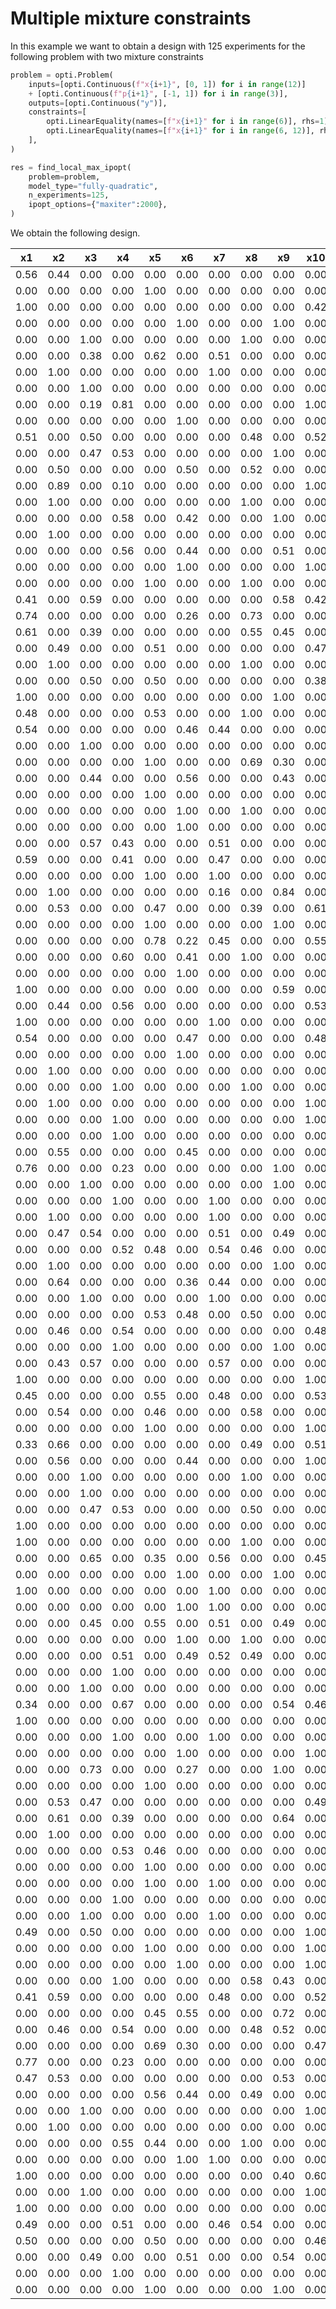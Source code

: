# Multiple mixture constraints

In this example we want to obtain a design with 125 experiments for the following problem with two mixture constraints

```python
problem = opti.Problem(
    inputs=[opti.Continuous(f"x{i+1}", [0, 1]) for i in range(12)]
    + [opti.Continuous(f"p{i+1}", [-1, 1]) for i in range(3)],
    outputs=[opti.Continuous("y")],
    constraints=[
        opti.LinearEquality(names=[f"x{i+1}" for i in range(6)], rhs=1),
        opti.LinearEquality(names=[f"x{i+1}" for i in range(6, 12)], rhs=1),
    ],
)

res = find_local_max_ipopt(
    problem=problem,
    model_type="fully-quadratic",
    n_experiments=125,
    ipopt_options={"maxiter":2000},
)
```

We obtain the following design.

|x1  |x2  |x3  |x4  |x5  |x6  |x7  |x8  |x9  |x10 |x11 |x12 |p1   |p2   |p3   |
|----|----|----|----|----|----|----|----|----|----|----|----|-----|-----|-----|
|0.56|0.44|0.00|0.00|0.00|0.00|0.00|0.00|0.00|0.00|1.00|0.00| 0.29|-1.00|-1.00|
|0.00|0.00|0.00|0.00|1.00|0.00|0.00|0.00|0.00|0.00|0.00|1.00|-0.47|-1.00|-1.00|
|1.00|0.00|0.00|0.00|0.00|0.00|0.00|0.00|0.00|0.42|0.59|0.00|-1.00|-1.00|-1.00|
|0.00|0.00|0.00|0.00|0.00|1.00|0.00|0.00|1.00|0.00|0.00|0.00|-1.00| 1.00|-1.00|
|0.00|0.00|1.00|0.00|0.00|0.00|0.00|1.00|0.00|0.00|0.00|0.00|-1.00| 1.00|-1.00|
|0.00|0.00|0.38|0.00|0.62|0.00|0.51|0.00|0.00|0.00|0.50|0.00|-1.00| 0.12| 0.23|
|0.00|1.00|0.00|0.00|0.00|0.00|1.00|0.00|0.00|0.00|0.00|0.00|-1.00| 1.00|-1.00|
|0.00|0.00|1.00|0.00|0.00|0.00|0.00|0.00|0.00|0.00|0.00|1.00| 0.09|-1.00|-1.00|
|0.00|0.00|0.19|0.81|0.00|0.00|0.00|0.00|0.00|1.00|0.00|0.00|-1.00|-1.00|-1.00|
|0.00|0.00|0.00|0.00|0.00|1.00|0.00|0.00|0.00|0.00|1.00|0.00|-1.00|-1.00|-1.00|
|0.51|0.00|0.50|0.00|0.00|0.00|0.00|0.48|0.00|0.52|0.00|0.00|-1.00| 0.08|-1.00|
|0.00|0.00|0.47|0.53|0.00|0.00|0.00|0.00|1.00|0.00|0.00|0.00|-1.00| 1.00|-1.00|
|0.00|0.50|0.00|0.00|0.00|0.50|0.00|0.52|0.00|0.00|0.00|0.48|-1.00| 1.00|-1.00|
|0.00|0.89|0.00|0.10|0.00|0.00|0.00|0.00|0.00|1.00|0.00|0.00|-1.00| 1.00| 1.00|
|0.00|1.00|0.00|0.00|0.00|0.00|0.00|1.00|0.00|0.00|0.00|0.00| 1.00| 1.00|-1.00|
|0.00|0.00|0.00|0.58|0.00|0.42|0.00|0.00|1.00|0.00|0.00|0.00| 1.00|-1.00|-1.00|
|0.00|1.00|0.00|0.00|0.00|0.00|0.00|0.00|0.00|0.00|1.00|0.00|-1.00| 1.00| 1.00|
|0.00|0.00|0.00|0.56|0.00|0.44|0.00|0.00|0.51|0.00|0.00|0.49|-1.00| 1.00| 1.00|
|0.00|0.00|0.00|0.00|0.00|1.00|0.00|0.00|0.00|1.00|0.00|0.00| 1.00| 1.00|-1.00|
|0.00|0.00|0.00|0.00|1.00|0.00|0.00|1.00|0.00|0.00|0.00|0.00| 1.00| 1.00|-1.00|
|0.41|0.00|0.59|0.00|0.00|0.00|0.00|0.00|0.58|0.42|0.00|0.00| 1.00|-1.00|-1.00|
|0.74|0.00|0.00|0.00|0.00|0.26|0.00|0.73|0.00|0.00|0.27|0.00| 0.18|-1.00|-0.92|
|0.61|0.00|0.39|0.00|0.00|0.00|0.00|0.55|0.45|0.00|0.00|0.00|-1.00|-1.00| 1.00|
|0.00|0.49|0.00|0.00|0.51|0.00|0.00|0.00|0.00|0.47|0.00|0.54|-1.00|-1.00| 1.00|
|0.00|1.00|0.00|0.00|0.00|0.00|0.00|1.00|0.00|0.00|0.00|0.00|-1.00|-1.00| 1.00|
|0.00|0.00|0.50|0.00|0.50|0.00|0.00|0.00|0.00|0.38|0.61|0.00| 0.05| 1.00| 1.00|
|1.00|0.00|0.00|0.00|0.00|0.00|0.00|0.00|1.00|0.00|0.00|0.00|-1.00| 1.00|-0.61|
|0.48|0.00|0.00|0.00|0.53|0.00|0.00|1.00|0.00|0.00|0.00|0.00|-1.00|-1.00|-1.00|
|0.54|0.00|0.00|0.00|0.00|0.46|0.44|0.00|0.00|0.00|0.00|0.56|-1.00|-1.00|-1.00|
|0.00|0.00|1.00|0.00|0.00|0.00|0.00|0.00|0.00|0.00|1.00|0.00|-1.00|-1.00|-1.00|
|0.00|0.00|0.00|0.00|1.00|0.00|0.00|0.69|0.30|0.00|0.00|0.00|-1.00| 1.00| 1.00|
|0.00|0.00|0.44|0.00|0.00|0.56|0.00|0.00|0.43|0.00|0.00|0.57| 1.00| 1.00| 0.25|
|0.00|0.00|0.00|0.00|1.00|0.00|0.00|0.00|0.00|0.00|0.00|1.00| 1.00| 1.00| 1.00|
|0.00|0.00|0.00|0.00|0.00|1.00|0.00|1.00|0.00|0.00|0.00|0.00|-1.00| 1.00| 1.00|
|0.00|0.00|0.00|0.00|0.00|1.00|0.00|0.00|0.00|0.00|1.00|0.00| 1.00| 1.00| 1.00|
|0.00|0.00|0.57|0.43|0.00|0.00|0.51|0.00|0.00|0.00|0.49|0.00|-0.27| 1.00| 1.00|
|0.59|0.00|0.00|0.41|0.00|0.00|0.47|0.00|0.00|0.00|0.00|0.53| 0.01| 1.00| 1.00|
|0.00|0.00|0.00|0.00|1.00|0.00|1.00|0.00|0.00|0.00|0.00|0.00| 1.00| 1.00| 1.00|
|0.00|1.00|0.00|0.00|0.00|0.00|0.16|0.00|0.84|0.00|0.00|0.00|-1.00| 1.00| 1.00|
|0.00|0.53|0.00|0.00|0.47|0.00|0.00|0.39|0.00|0.61|0.00|0.00| 1.00| 1.00|-0.49|
|0.00|0.00|0.00|0.00|1.00|0.00|0.00|0.00|1.00|0.00|0.00|0.00| 1.00| 1.00|-1.00|
|0.00|0.00|0.00|0.00|0.78|0.22|0.45|0.00|0.00|0.55|0.00|0.00|-1.00| 1.00|-1.00|
|0.00|0.00|0.00|0.60|0.00|0.41|0.00|1.00|0.00|0.00|0.00|0.00|-1.00| 1.00|-0.24|
|0.00|0.00|0.00|0.00|0.00|1.00|0.00|0.00|0.00|0.00|0.00|1.00| 1.00| 1.00|-1.00|
|1.00|0.00|0.00|0.00|0.00|0.00|0.00|0.00|0.59|0.00|0.41|0.00| 1.00|-1.00| 1.00|
|0.00|0.44|0.00|0.56|0.00|0.00|0.00|0.00|0.00|0.53|0.00|0.48| 1.00| 0.06|-1.00|
|1.00|0.00|0.00|0.00|0.00|0.00|1.00|0.00|0.00|0.00|0.00|0.00| 1.00| 1.00|-1.00|
|0.54|0.00|0.00|0.00|0.00|0.47|0.00|0.00|0.00|0.48|0.52|0.00|-1.00| 1.00| 1.00|
|0.00|0.00|0.00|0.00|0.00|1.00|0.00|0.00|0.00|0.00|0.00|1.00|-1.00|-1.00| 1.00|
|0.00|1.00|0.00|0.00|0.00|0.00|0.00|0.00|0.00|0.00|1.00|0.00| 1.00|-1.00|-1.00|
|0.00|0.00|0.00|1.00|0.00|0.00|0.00|1.00|0.00|0.00|0.00|0.00| 1.00|-1.00|-1.00|
|0.00|1.00|0.00|0.00|0.00|0.00|0.00|0.00|0.00|1.00|0.00|0.00|-1.00|-1.00|-1.00|
|0.00|0.00|0.00|1.00|0.00|0.00|0.00|0.00|0.00|1.00|0.00|0.00| 1.00| 1.00| 1.00|
|0.00|0.00|0.00|1.00|0.00|0.00|0.00|0.00|0.00|0.00|1.00|0.00| 1.00| 1.00|-1.00|
|0.00|0.55|0.00|0.00|0.00|0.45|0.00|0.00|0.00|0.00|0.55|0.45|-0.19| 1.00| 0.24|
|0.76|0.00|0.00|0.23|0.00|0.00|0.00|0.00|1.00|0.00|0.00|0.00| 1.00|-0.15| 1.00|
|0.00|0.00|1.00|0.00|0.00|0.00|0.00|0.00|1.00|0.00|0.00|0.00| 1.00| 1.00| 1.00|
|0.00|0.00|0.00|1.00|0.00|0.00|1.00|0.00|0.00|0.00|0.00|0.00| 1.00| 1.00|-1.00|
|0.00|1.00|0.00|0.00|0.00|0.00|1.00|0.00|0.00|0.00|0.00|0.00| 1.00|-1.00| 1.00|
|0.00|0.47|0.54|0.00|0.00|0.00|0.51|0.00|0.49|0.00|0.00|0.00| 0.39|-1.00|-1.00|
|0.00|0.00|0.00|0.52|0.48|0.00|0.54|0.46|0.00|0.00|0.00|0.00| 0.15| 1.00|-1.00|
|0.00|1.00|0.00|0.00|0.00|0.00|0.00|0.00|1.00|0.00|0.00|0.00| 1.00|-1.00| 0.04|
|0.00|0.64|0.00|0.00|0.00|0.36|0.44|0.00|0.00|0.00|0.00|0.56| 1.00|-1.00|-1.00|
|0.00|0.00|1.00|0.00|0.00|0.00|1.00|0.00|0.00|0.00|0.00|0.00| 1.00| 0.02|-1.00|
|0.00|0.00|0.00|0.00|0.53|0.48|0.00|0.50|0.00|0.00|0.00|0.51| 1.00|-1.00| 1.00|
|0.00|0.46|0.00|0.54|0.00|0.00|0.00|0.00|0.00|0.48|0.52|0.00| 1.00|-1.00| 0.50|
|0.00|0.00|0.00|1.00|0.00|0.00|0.00|0.00|1.00|0.00|0.00|0.00| 1.00|-1.00| 1.00|
|0.00|0.43|0.57|0.00|0.00|0.00|0.57|0.00|0.00|0.00|0.00|0.43|-1.00|-1.00| 1.00|
|1.00|0.00|0.00|0.00|0.00|0.00|0.00|0.00|0.00|1.00|0.00|0.00| 0.84|-1.00|-0.83|
|0.45|0.00|0.00|0.00|0.55|0.00|0.48|0.00|0.00|0.53|0.00|0.00|-0.04|-1.00| 1.00|
|0.00|0.54|0.00|0.00|0.46|0.00|0.00|0.58|0.00|0.00|0.42|0.00| 1.00|-0.12| 1.00|
|0.00|0.00|0.00|0.00|1.00|0.00|0.00|0.00|0.00|1.00|0.00|0.00| 1.00|-1.00| 1.00|
|0.33|0.66|0.00|0.00|0.00|0.00|0.00|0.49|0.00|0.51|0.00|0.00| 1.00|-1.00| 1.00|
|0.00|0.56|0.00|0.00|0.00|0.44|0.00|0.00|0.00|1.00|0.00|0.00| 1.00|-0.27| 1.00|
|0.00|0.00|1.00|0.00|0.00|0.00|0.00|1.00|0.00|0.00|0.00|0.00| 1.00|-1.00| 1.00|
|0.00|0.00|1.00|0.00|0.00|0.00|0.00|0.00|0.00|0.00|1.00|0.00| 1.00|-0.09| 1.00|
|0.00|0.00|0.47|0.53|0.00|0.00|0.00|0.50|0.00|0.00|0.00|0.50| 1.00| 0.64| 0.24|
|1.00|0.00|0.00|0.00|0.00|0.00|0.00|0.00|0.00|0.00|0.00|1.00| 1.00|-1.00| 1.00|
|1.00|0.00|0.00|0.00|0.00|0.00|0.00|1.00|0.00|0.00|0.00|0.00| 1.00| 1.00| 1.00|
|0.00|0.00|0.65|0.00|0.35|0.00|0.56|0.00|0.00|0.45|0.00|0.00| 1.00|-1.00|-1.00|
|0.00|0.00|0.00|0.00|0.00|1.00|0.00|0.00|1.00|0.00|0.00|0.00| 1.00|-1.00| 1.00|
|1.00|0.00|0.00|0.00|0.00|0.00|1.00|0.00|0.00|0.00|0.00|0.00|-1.00|-1.00| 1.00|
|0.00|0.00|0.00|0.00|0.00|1.00|1.00|0.00|0.00|0.00|0.00|0.00| 1.00|-1.00|-1.00|
|0.00|0.00|0.45|0.00|0.55|0.00|0.51|0.00|0.49|0.00|0.00|0.00| 1.00|-1.00| 1.00|
|0.00|0.00|0.00|0.00|0.00|1.00|0.00|1.00|0.00|0.00|0.00|0.00| 1.00|-1.00|-1.00|
|0.00|0.00|0.00|0.51|0.00|0.49|0.52|0.49|0.00|0.00|0.00|0.00| 1.00|-1.00| 1.00|
|0.00|0.00|0.00|1.00|0.00|0.00|0.00|0.00|0.00|0.00|0.00|1.00| 1.00|-1.00| 1.00|
|0.00|0.00|1.00|0.00|0.00|0.00|0.00|0.00|0.00|0.00|0.00|1.00|-1.00| 1.00| 1.00|
|0.34|0.00|0.00|0.67|0.00|0.00|0.00|0.00|0.54|0.46|0.00|0.00|-1.00|-1.00|-0.01|
|1.00|0.00|0.00|0.00|0.00|0.00|0.00|0.00|0.00|0.00|0.48|0.52|-1.00|-1.00| 1.00|
|0.00|0.00|0.00|1.00|0.00|0.00|1.00|0.00|0.00|0.00|0.00|0.00|-1.00|-0.35| 1.00|
|0.00|0.00|0.00|0.00|0.00|1.00|0.00|0.00|0.00|1.00|0.00|0.00|-1.00|-1.00| 1.00|
|0.00|0.00|0.73|0.00|0.00|0.27|0.00|0.00|1.00|0.00|0.00|0.00|-1.00|-1.00| 1.00|
|0.00|0.00|0.00|0.00|1.00|0.00|0.00|0.00|0.00|0.00|1.00|0.00| 1.00|-1.00| 1.00|
|0.00|0.53|0.47|0.00|0.00|0.00|0.00|0.00|0.00|0.49|0.00|0.51| 0.57| 1.00|-1.00|
|0.00|0.61|0.00|0.39|0.00|0.00|0.00|0.00|0.64|0.00|0.36|0.00|-1.00|-1.00|-1.00|
|0.00|1.00|0.00|0.00|0.00|0.00|0.00|0.00|0.00|0.00|0.00|1.00|-1.00|-0.50|-0.70|
|0.00|0.00|0.00|0.53|0.46|0.00|0.00|0.00|0.00|0.00|0.49|0.51| 1.00|-1.00|-1.00|
|0.00|0.00|0.00|0.00|1.00|0.00|0.00|0.00|0.00|0.00|1.00|0.00|-1.00| 1.00|-1.00|
|0.00|0.00|0.00|0.00|1.00|0.00|1.00|0.00|0.00|0.00|0.00|0.00|-1.00|-1.00|-1.00|
|0.00|0.00|0.00|1.00|0.00|0.00|0.00|0.00|0.00|0.00|0.00|1.00|-1.00| 1.00|-1.00|
|0.00|0.00|1.00|0.00|0.00|0.00|1.00|0.00|0.00|0.00|0.00|0.00|-1.00| 1.00| 1.00|
|0.49|0.00|0.50|0.00|0.00|0.00|0.00|0.00|0.00|1.00|0.00|0.00| 1.00| 1.00| 1.00|
|0.00|0.00|0.00|0.00|1.00|0.00|0.00|0.00|0.00|1.00|0.00|0.00|-1.00|-1.00|-1.00|
|0.00|0.00|0.00|0.00|0.00|1.00|0.00|0.00|0.00|1.00|0.00|0.00|-1.00| 1.00| 0.04|
|0.00|0.00|0.00|1.00|0.00|0.00|0.00|0.58|0.43|0.00|0.00|0.00|-1.00| 0.62|-1.00|
|0.41|0.59|0.00|0.00|0.00|0.00|0.48|0.00|0.00|0.52|0.00|0.00| 1.00| 1.00| 0.37|
|0.00|0.00|0.00|0.00|0.45|0.55|0.00|0.00|0.72|0.00|0.28|0.00|-0.32| 0.43| 1.00|
|0.00|0.46|0.00|0.54|0.00|0.00|0.00|0.48|0.52|0.00|0.00|0.00| 1.00| 1.00| 1.00|
|0.00|0.00|0.00|0.00|0.69|0.30|0.00|0.00|0.00|0.47|0.53|0.00| 1.00| 1.00| 1.00|
|0.77|0.00|0.00|0.23|0.00|0.00|0.00|0.00|0.00|0.00|0.00|1.00| 1.00| 1.00|-1.00|
|0.47|0.53|0.00|0.00|0.00|0.00|0.00|0.00|0.53|0.00|0.00|0.47| 1.00| 1.00|-1.00|
|0.00|0.00|0.00|0.00|0.56|0.44|0.00|0.49|0.00|0.00|0.50|0.00| 1.00| 1.00|-1.00|
|0.00|0.00|1.00|0.00|0.00|0.00|0.00|0.00|0.00|1.00|0.00|0.00| 1.00| 1.00|-1.00|
|0.00|1.00|0.00|0.00|0.00|0.00|0.00|0.00|0.00|0.00|0.00|1.00| 1.00| 1.00| 1.00|
|0.00|0.00|0.00|0.55|0.44|0.00|0.00|1.00|0.00|0.00|0.00|0.00|-1.00|-1.00| 1.00|
|0.00|0.00|0.00|0.00|0.00|1.00|1.00|0.00|0.00|0.00|0.00|0.00|-1.00| 1.00| 1.00|
|1.00|0.00|0.00|0.00|0.00|0.00|0.00|0.00|0.40|0.60|0.00|0.00|-1.00| 1.00| 1.00|
|0.00|0.00|1.00|0.00|0.00|0.00|0.00|0.00|0.00|1.00|0.00|0.00|-1.00|-0.86| 1.00|
|1.00|0.00|0.00|0.00|0.00|0.00|0.00|0.00|0.00|0.00|1.00|0.00| 1.00| 1.00| 0.83|
|0.49|0.00|0.00|0.51|0.00|0.00|0.46|0.54|0.00|0.00|0.00|0.00|-1.00| 1.00| 1.00|
|0.50|0.00|0.00|0.00|0.50|0.00|0.00|0.00|0.00|0.46|0.00|0.54|-1.00| 1.00| 0.04|
|0.00|0.00|0.49|0.00|0.00|0.51|0.00|0.00|0.54|0.00|0.46|0.00| 1.00| 1.00|-1.00|
|0.00|0.00|0.00|1.00|0.00|0.00|0.00|0.00|0.00|0.00|1.00|0.00|-1.00|-1.00| 1.00|
|0.00|0.00|0.00|0.00|1.00|0.00|0.00|0.00|1.00|0.00|0.00|0.00|-1.00|-1.00|-1.00|
